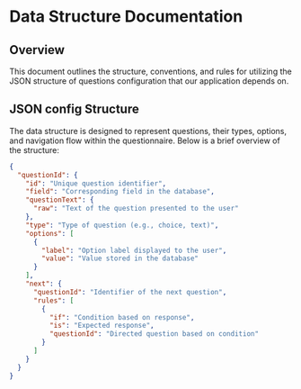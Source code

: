 # Data Structure Documentation

## Overview

This document outlines the structure, conventions, and rules for utilizing the JSON structure of questions 
configuration that our application depends on. 

## JSON config Structure

The data structure is designed to represent questions, their types, options, and navigation flow within the questionnaire. Below is a brief overview of the structure:

```json
{
  "questionId": {
    "id": "Unique question identifier",
    "field": "Corresponding field in the database",
    "questionText": {
      "raw": "Text of the question presented to the user"
    },
    "type": "Type of question (e.g., choice, text)",
    "options": [
      {
        "label": "Option label displayed to the user",
        "value": "Value stored in the database"
      }
    ],
    "next": {
      "questionId": "Identifier of the next question",
      "rules": [
        {
          "if": "Condition based on response",
          "is": "Expected response",
          "questionId": "Directed question based on condition"
        }
      ]
    }
  }
}

